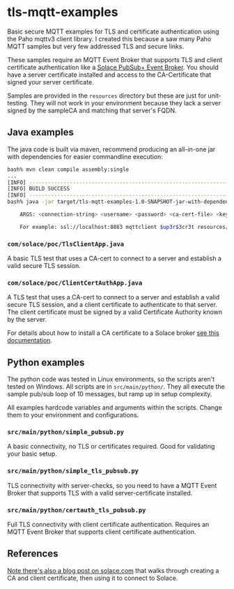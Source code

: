 # tls-mqtt-examples

Basic secure MQTT examples for TLS and certificate authentication 
using the Paho mqttv3 client library. I created this because a 
saw many Paho MQTT samples but very few addressed TLS and secure 
links.

These samples require an MQTT Event Broker that supports TLS and
client certificate authentication like a [Solace PubSub+ Event
Broker](http://solace.com). You should have a server certificate 
installed and access to the CA-Certificate that signed your 
server certificate.

Samples are provided in the `resources` directory but these are 
just for unit-testing. They will not work in your environment 
because they lack a server signed by the sampleCA and matching 
that server's FQDN.

## Java examples

The java code is built via maven, recommend producing an all-in-one
jar with dependencies for easier commandline execution:

```bash
bash% mvn clean compile assembly:single
...
[INFO] ------------------------------------------------------------------------
[INFO] BUILD SUCCESS
[INFO] ------------------------------------------------------------------------
bash% java -jar target/tls-mqtt-examples-1.0-SNAPSHOT-jar-with-dependencies.jar

	ARGS: <connection-string> <username> <password> <ca-cert-file> <keystore-file> <keystore-password>

	For example: ssl://localhost:8883 mqttclient $up3r$3cr3t resources/sampleCA.pem resources/mqttclient.keystore mq77rul35
```

### `com/solace/poc/TlsClientApp.java`

A basic TLS test that uses a CA-cert to connect to a server and establish 
a valid secure TLS session.

### `com/solace/poc/ClientCertAuthApp.java`

A  TLS test that uses a CA-cert to connect to a server and establish 
a valid secure TLS session, and a client certificate to authenticate 
to that server. The client certificate must be signed by a valid 
Certificate Authority known by the server.

For details about how to install a CA certificate to a Solace broker 
[see this documentation](https://docs.solace.com/Configuring-and-Managing/Managing-Certificate-Authorities.htm#Configur2).

## Python examples

The python code was tested in Linux environments, so the scripts
aren't tested on Windows.  All scripts are in `src/main/python/`.
They all execute the sample pub/sub loop of 10 messages, but ramp
up in setup complexity.

All examples hardcode variables and arguments within the scripts.
Change them to your environment and configurations.

### `src/main/python/simple_pubsub.py`

A basic connectivity, no TLS or certificates required. Good for validating your basic setup.

### `src/main/python/simple_tls_pubsub.py`

TLS connectivity with server-checks, so you need to have a MQTT Event Broker that supports TLS with a valid server-certificate installed.

### `src/main/python/certauth_tls_pubsub.py`

Full TLS connectivity with client certificate authentication. Requires an MQTT Event Broker that supports client certificate authentication.

## References

[Note there's also a blog post on solace.com](https://solace.com/blog/mqtt-client-cert-auth/) that walks through creating 
a CA and client certificate, then using it to connect to Solace.